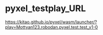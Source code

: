 # pyxel_testplay_URL

https://kitao.github.io/pyxel/wasm/launcher/?play=Mottyan123.robodan.pyxel.test.test_v1-0

